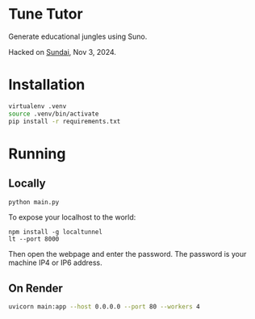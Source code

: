 # Tune Tutor

Generate educational jungles using Suno.

Hacked on [Sundai](https://sundai.club), Nov 3, 2024.

# Installation

```bash
virtualenv .venv
source .venv/bin/activate
pip install -r requirements.txt
```

# Running 

## Locally

```bash
python main.py
```

To expose your localhost to the world:

```
npm install -g localtunnel
lt --port 8000
```

Then open the webpage and enter the password. The password is your machine IP4 or IP6 address.

## On Render
```bash
uvicorn main:app --host 0.0.0.0 --port 80 --workers 4
```

